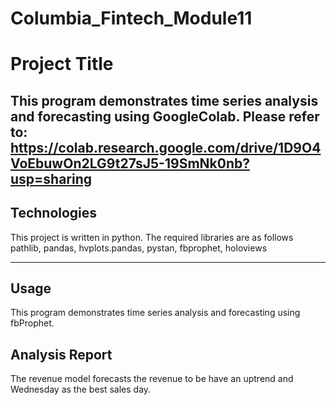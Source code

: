 # Columbia_Fintech_Module11

# Project Title

This program demonstrates time series analysis and forecasting using GoogleColab. 
Please refer to: https://colab.research.google.com/drive/1D9O4VoEbuwOn2LG9t27sJ5-19SmNk0nb?usp=sharing
---

## Technologies

This project is written in python. The required libraries are as follows
pathlib, pandas, hvplots.pandas, pystan, fbprophet, holoviews


---

## Usage

This program demonstrates time series analysis and forecasting using fbProphet. 

## Analysis Report

The revenue model forecasts the revenue to be have an uptrend and Wednesday as the best sales day. 
